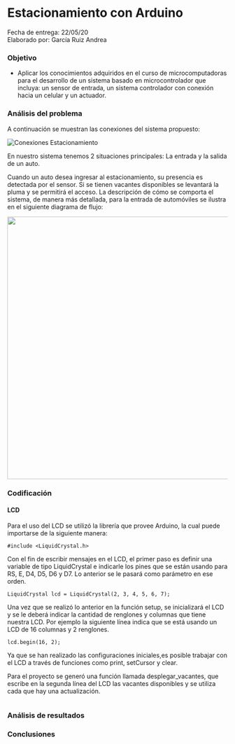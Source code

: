# Estacionamiento con Arduino
Fecha de entrega: 22/05/20  
Elaborado por: García Ruiz Andrea  

### Objetivo
- Aplicar los conocimientos adquiridos en el curso de microcomputadoras para el desarrollo de un sistema basado en microcontrolador que incluya: un sensor de entrada, un sistema controlador con conexión hacia un celular y un actuador.

### Análisis del problema
A continuación se muestran las conexiones del sistema propuesto:

![Conexiones Estacionamiento](images/ConexionesProyecto.PNG)

En nuestro sistema tenemos 2 situaciones principales: La entrada y la salida de un auto.

Cuando un auto desea ingresar al estacionamiento, su presencia es detectada por el sensor. Si se tienen vacantes disponibles se levantará la pluma y se permitirá el acceso. La descripción de cómo se comporta el sistema, de manera más detallada, para la entrada de automóviles se ilustra en el siguiente diagrama de flujo:  

<div align = "center">
  <img src="images/EntradaAuto.png" width="600">
</div>


### Codificación

#### LCD
Para el uso del LCD se utilizó la librería que provee Arduino, la cual puede importarse de la siguiente manera:

~~~
#include <LiquidCrystal.h>
~~~

Con el fin de escribir mensajes en el LCD, el primer paso es definir una variable de tipo LiquidCrystal e indicarle los pines que se están usando para RS, E, D4, D5, D6 y D7. Lo anterior se le pasará como parámetro en ese orden.

~~~
LiquidCrystal lcd = LiquidCrystal(2, 3, 4, 5, 6, 7);
~~~  

Una vez que se realizó lo anterior en la función setup, se inicializará el LCD y se le deberá indicar la cantidad de renglones y columnas que tiene nuestra LCD. Por ejemplo la siguiente línea indica que se está usando un LCD de 16 columnas y 2 renglones.

~~~
lcd.begin(16, 2);
~~~  

Ya que se han realizado las configuraciones iniciales,es posible trabajar con el LCD a través de funciones como
print, setCursor y clear.

Para el proyecto se generó una función llamada desplegar_vacantes, que escribe en la segunda línea del LCD las vacantes disponibles y se utiliza cada que hay una actualización.

~~~

~~~  


### Análisis de resultados

### Conclusiones

[logo]: (picurl)

<style type="text/css">
    .classname{
        width: 200px;
    }
</style>
